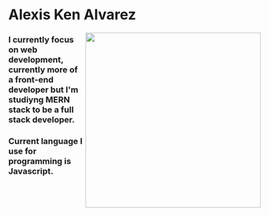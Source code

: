 
<h1>Alexis Ken Alvarez</h1> <img src="https://i.imgur.com/iYrDWy2.png" width="350" align="right">

### I currently focus on web development, currently more of a front-end developer but I'm studiyng MERN stack to be a full stack developer.
### Current language I use for programming is Javascript.




<!--
**AlexisKenAlvarez/AlexisKenAlvarez** is a ✨ _special_ ✨ repository because its `README.md` (this file) appears on your GitHub profile.

Here are some ideas to get you started:

- 🔭 I’m currently working on ...
- 🌱 I’m currently learning ...
- 👯 I’m looking to collaborate on ...
- 🤔 I’m looking for help with ...
- 💬 Ask me about ...
- 📫 How to reach me: ...
- 😄 Pronouns: ...
- ⚡ Fun fact: ...
-->
